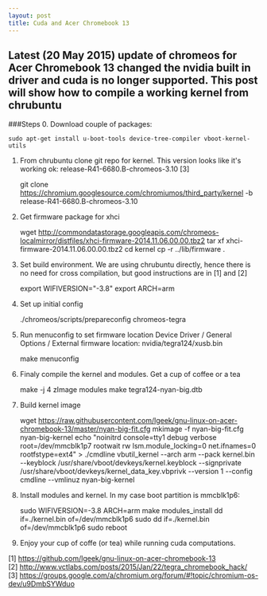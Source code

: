 ```yaml
---
layout: post
title: Cuda and Acer Chromebook 13
---
```


Latest (20 May 2015) update of chromeos for Acer Chromebook 13 changed the nvidia built in driver and cuda is no longer supported.
This post will show how to compile a working kernel from chrubuntu 
-----

###Steps
0. Download couple of packages: 

	sudo apt-get install u-boot-tools device-tree-compiler vboot-kernel-utils

1. From chrubuntu clone git repo for kernel.  This version looks like it's working ok: release-R41-6680.B-chromeos-3.10 [3]

	git clone https://chromium.googlesource.com/chromiumos/third_party/kernel -b release-R41-6680.B-chromeos-3.10

2. Get firmware package for xhci

	wget http://commondatastorage.googleapis.com/chromeos-localmirror/distfiles/xhci-firmware-2014.11.06.00.00.tbz2
	tar xf xhci-firmware-2014.11.06.00.00.tbz2
	cd kernel
	cp -r ../lib/firmware .

3. Set build environment.  We are using chrubuntu directly, hence there is no need for cross compilation, but good instructions are in [1] and [2]

	export WIFIVERSION="-3.8"
	export ARCH=arm

4. Set up initial config

	./chromeos/scripts/prepareconfig chromeos-tegra

5. Run menuconfig to set firmware location Device Driver / General Options / External firmware location: nvidia/tegra124/xusb.bin

	make menuconfig

6. Finaly compile the kernel and modules.  Get a cup of coffee or a tea

	make -j 4 zImage modules
	make tegra124-nyan-big.dtb

7. Build kernel image

	wget https://raw.githubusercontent.com/lgeek/gnu-linux-on-acer-chromebook-13/master/nyan-big-fit.cfg
	mkimage -f nyan-big-fit.cfg nyan-big-kernel
	echo "noinitrd console=tty1 debug verbose root=/dev/mmcblk1p7 rootwait rw lsm.module_locking=0 net.ifnames=0 rootfstype=ext4" > ./cmdline
	vbutil_kernel --arch arm --pack kernel.bin --keyblock /usr/share/vboot/devkeys/kernel.keyblock --signprivate /usr/share/vboot/devkeys/kernel_data_key.vbprivk --version 1 --config cmdline --vmlinuz nyan-big-kernel

8. Install modules and kernel.  In my case boot partition is mmcblk1p6:

	sudo WIFIVERSION=-3.8 ARCH=arm make modules_install
	dd if=./kernel.bin of=/dev/mmcblk1p6
	sudo dd if=./kernel.bin of=/dev/mmcblk1p6
	sudo reboot

9. Enjoy your cup of coffe (or tea) while running cuda computations.

[1] https://github.com/lgeek/gnu-linux-on-acer-chromebook-13  
[2] http://www.vctlabs.com/posts/2015/Jan/22/tegra_chromebook_hack/  
[3] https://groups.google.com/a/chromium.org/forum/#!topic/chromium-os-dev/u9DmbSYWduo  
